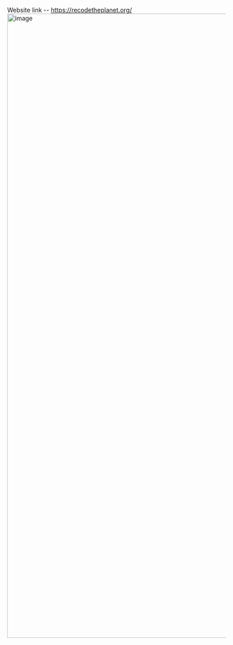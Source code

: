 Website link -- https://recodetheplanet.org/
<img width="1440" alt="image" src="https://github.com/rahulmore01/recode/assets/98509088/c8a99950-6e16-41e0-a92b-1436dab5b184">
